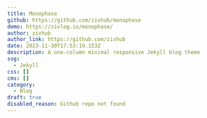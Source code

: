 ```yaml
---
title: Monophase
github: https://github.com/zivhub/monophase
demo: https://zivlog.io/monophase/
author: zivhub
author_link: https://github.com/zivhub
date: 2023-11-30T17:53:19.153Z
description: A one-column minimal responsive Jekyll blog theme
ssg:
  - Jekyll
css: []
cms: []
category:
  - Blog
draft: true
disabled_reason: Github repo not found
---
```

